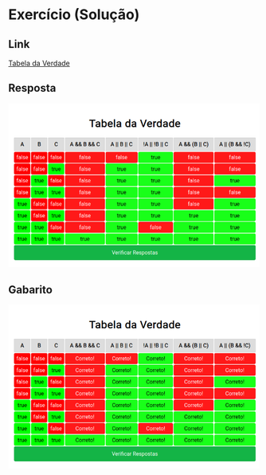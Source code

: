 # Exercício (Solução)

## Link
[Tabela da Verdade](https://h7uqw.csb.app/)

## Resposta
![tabela1.png](images/tabela1.png)

## Gabarito
![tabela2.png](images/tabela2.png)